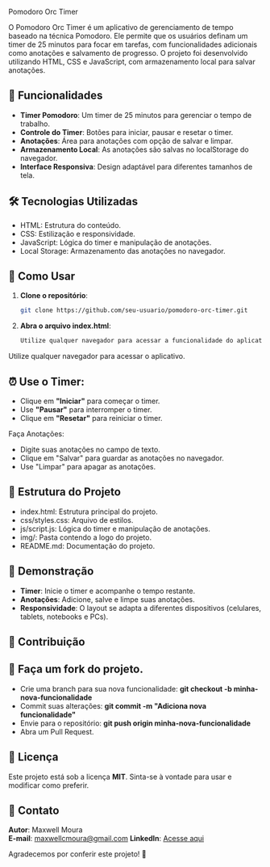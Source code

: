 Pomodoro Orc Timer

O Pomodoro Orc Timer é um aplicativo de gerenciamento de tempo baseado na técnica Pomodoro. Ele permite que os usuários definam um timer de 25 minutos para focar em tarefas, com funcionalidades adicionais como anotações e salvamento de progresso. O projeto foi desenvolvido utilizando HTML, CSS e JavaScript, com armazenamento local para salvar anotações.

## 🎯 Funcionalidades

- **Timer Pomodoro**: Um timer de 25 minutos para gerenciar o tempo de trabalho.
- **Controle do Timer**: Botões para iniciar, pausar e resetar o timer.
- **Anotações**: Área para anotações com opção de salvar e limpar.
- **Armazenamento Local**: As anotações são salvas no localStorage do navegador.
- **Interface Responsiva**: Design adaptável para diferentes tamanhos de tela.

## 🛠️ Tecnologias Utilizadas

- HTML: Estrutura do conteúdo.
- CSS: Estilização e responsividade.
- JavaScript: Lógica do timer e manipulação de anotações.
- Local Storage: Armazenamento das anotações no navegador.

## 🚀 Como Usar

1. **Clone o repositório**:
   ```bash
   git clone https://github.com/seu-usuario/pomodoro-orc-timer.git

2. **Abra o arquivo index.html**:
   ```bash
   Utilize qualquer navegador para acessar a funcionalidade do aplicativo de tarefas
Utilize qualquer navegador para acessar o aplicativo.

## ⏰ Use o Timer:

- Clique em **"Iniciar"** para começar o timer.
- Use **"Pausar"** para interromper o timer.
- Clique em **"Resetar"** para reiniciar o timer.

Faça Anotações:

- Digite suas anotações no campo de texto.
- Clique em "Salvar" para guardar as anotações no navegador.
- Use "Limpar" para apagar as anotações.

## 💽 Estrutura do Projeto
- index.html: Estrutura principal do projeto.
- css/styles.css: Arquivo de estilos.
- js/script.js: Lógica do timer e manipulação de anotações.
- img/: Pasta contendo a logo do projeto.
- README.md: Documentação do projeto.

## 🌟 Demonstração

- **Timer**: Inicie o timer e acompanhe o tempo restante.
- **Anotações**: Adicione, salve e limpe suas anotações.
- **Responsividade**: O layout se adapta a diferentes dispositivos (celulares, tablets, notebooks e PCs).

## 🤝 Contribuição

## 🍴 Faça um fork do projeto.

- Crie uma branch para sua nova funcionalidade:
**git checkout -b minha-nova-funcionalidade**
- Commit suas alterações:
**git commit -m "Adiciona nova funcionalidade"**
- Envie para o repositório:
**git push origin minha-nova-funcionalidade**
- Abra um Pull Request.

## 📝 Licença

Este projeto está sob a licença **MIT**. Sinta-se à vontade para usar e modificar como preferir.

## 📧 Contato

**Autor**: Maxwell Moura  
**E-mail**: maxwellcmoura@gmail.com
**LinkedIn**: [Acesse aqui](https://www.linkedin.com/in/maxwell-moura-80a33a6b/)

Agradecemos por conferir este projeto! 🚀
